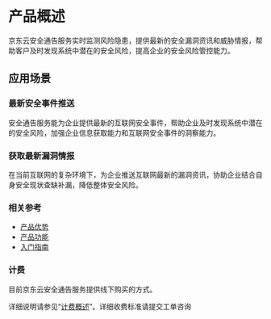 # 产品概述
京东云安全通告服务实时监测风险隐患，提供最新的安全漏洞资讯和威胁情报，帮助客户及时发现系统中潜在的安全风险，提高企业的安全风险管控能力。


## 应用场景
### 最新安全事件推送
安全通告服务能为企业提供最新的互联网安全事件，帮助企业及时发现系统中潜在的安全风险，加强企业信息获取能力和互联网安全事件的洞察能力。
### 获取最新漏洞情报
在当前互联网的复杂环境下，为企业推送互联网最新的漏洞资讯，协助企业结合自身安全现状查缺补漏，降低整体安全风险。

### 相关参考

 - [产品优势](../Introduction/Benefits.md)
 - [产品功能](../Introduction/Features.md)
 - [入门指南](../Getting-Started/Getting-Started.md)

### 计费

目前京东云安全通告服务提供线下购买的方式。

详细说明请参见“[计费概述](../Pricing/Billing-Overview.md)”。详细收费标准请提交工单咨询
